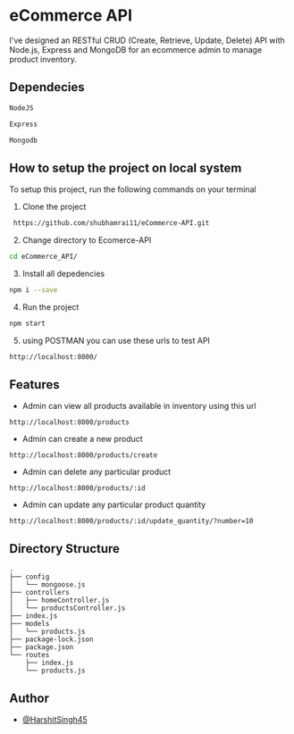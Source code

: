 
# eCommerce API

I've designed an RESTful CRUD (Create, Retrieve, Update, Delete) API with Node.js, Express and MongoDB for an ecommerce admin to manage product inventory.

## Dependecies

```bash
NodeJS
```

```bash
Express
```

```bash
Mongodb
```
## How to setup the project on local system

To setup this project, run the following commands on your terminal

 1. Clone the project

```bash
 https://github.com/shubhamrai11/eCommerce-API.git
```

2. Change directory to Ecomerce-API 

```bash
cd eCommerce_API/
```

3. Install all depedencies

```bash
npm i --save
```

4. Run the project

```bash
npm start
```

5. using POSTMAN you can use these urls to test API

```bash
http://localhost:8000/
```





## Features

- Admin can view all products available in inventory using this url

```
http://localhost:8000/products
```
- Admin can create a new product

```
http://localhost:8000/products/create
```
- Admin can delete any particular product

```
http://localhost:8000/products/:id
```
- Admin can update any particular product quantity

```
http://localhost:8000/products/:id/update_quantity/?number=10
```


## Directory Structure

```
.
├── config
│   └── mongoose.js
├── controllers
│   ├── homeController.js
│   └── productsController.js
├── index.js
├── models
│   └── products.js
├── package-lock.json
├── package.json
└── routes
    ├── index.js
    └── products.js

```

## Author

- [@HarshitSingh45](https://www.github.com/HarshitSingh45)

